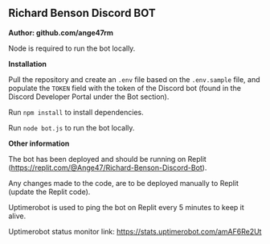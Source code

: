 ## Richard Benson Discord BOT

**Author: github.com/ange47rm**

Node is required to run the bot locally.

**Installation**

Pull the repository and create an `.env` file based on the `.env.sample` file, and populate the `TOKEN` field with the token of the Discord bot (found in the Discord Developer Portal under the Bot section).

Run `npm install` to install dependencies.

Run `node bot.js` to run the bot locally.

**Other information**

The bot has been deployed and should be running on Replit (https://replit.com/@Ange47/Richard-Benson-Discord-Bot).

Any changes made to the code, are to be deployed manually to Replit (update the Replit code).

Uptimerobot is used to ping the bot on Replit every 5 minutes to keep it alive.

Uptimerobot status monitor link: https://stats.uptimerobot.com/amAF6Re2Ut
